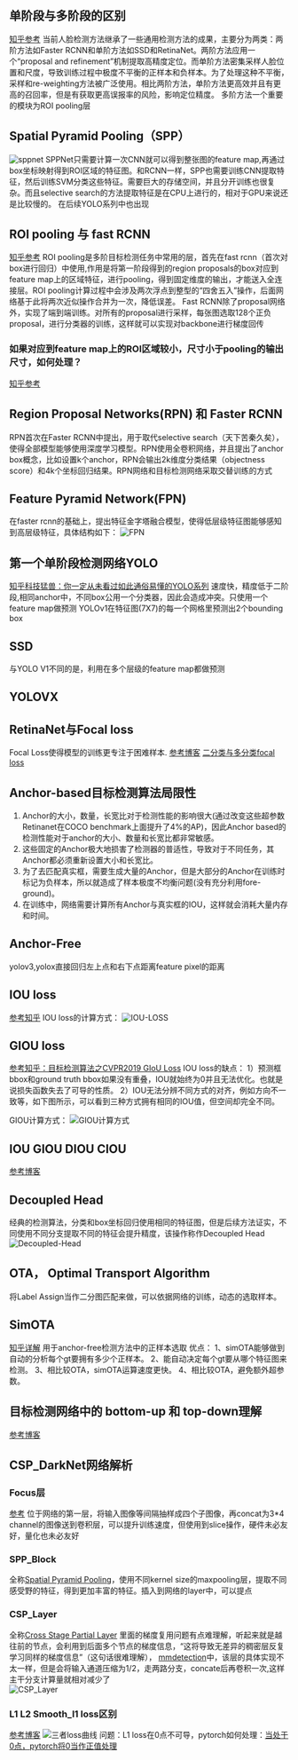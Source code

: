 ## 单阶段与多阶段的区别
[知乎参考](https://zhuanlan.zhihu.com/p/367069340)
当前人脸检测方法继承了一些通用检测方法的成果，主要分为两类：两阶方法如Faster RCNN和单阶方法如SSD和RetinaNet。两阶方法应用一个“proposal and refinement”机制提取高精度定位。而单阶方法密集采样人脸位置和尺度，导致训练过程中极度不平衡的正样本和负样本。为了处理这种不平衡，采样和re-weighting方法被广泛使用。相比两阶方法，单阶方法更高效并且有更高的召回率，但是有获取更高误报率的风险，影响定位精度。
多阶方法一个重要的模块为ROI pooling层


## Spatial Pyramid Pooling（SPP）
![sppnet](pics/sppnet.jpg)
SPPNet只需要计算一次CNN就可以得到整张图的feature map,再通过box坐标映射得到ROI区域的特征图。和RCNN一样，SPP也需要训练CNN提取特征，然后训练SVM分类这些特征。需要巨大的存储空间，并且分开训练也很复杂。而且selective search的方法提取特征是在CPU上进行的，相对于GPU来说还是比较慢的。
在后续YOLO系列中也出现

## ROI pooling 与 fast RCNN
[知乎参考](https://zhuanlan.zhihu.com/p/165324194)
ROI pooling是多阶目标检测任务中常用的层，首先在fast rcnn（首次对box进行回归）中使用,作用是将第一阶段得到的region proposals的box对应到feature map上的区域特征，进行pooling，得到固定维度的输出，才能送入全连接层。ROI pooling计算过程中会涉及两次浮点到整型的“四舍五入”操作，后面网络基于此将两次近似操作合并为一次，降低误差。
Fast RCNN除了proposal网络外，实现了端到端训练。对所有的proposal进行采样，每张图选取128个正负proposal，进行分类器的训练，这样就可以实现对backbone进行梯度回传
### 如果对应到feature map上的ROI区域较小，尺寸小于pooling的输出尺寸，如何处理？
[知乎参考](https://www.zhihu.com/question/353305355)


## Region Proposal Networks(RPN) 和 Faster RCNN
RPN首次在Faster RCNN中提出，用于取代selective search（天下苦秦久矣），使得全部模型能够使用深度学习模型。RPN使用全卷积网络，并且提出了anchor box概念，比如设置k个anchor，RPN会输出2k维度分类结果（objectness score）和4k个坐标回归结果。RPN网络和目标检测网络采取交替训练的方式

## Feature Pyramid Network(FPN)
在faster rcnn的基础上，提出特征金字塔融合模型，使得低层级特征图能够感知到高层级特征，具体结构如下：
![FPN](pics/fpn.jpg)


## 第一个单阶段检测网络YOLO
[知乎科技猛兽：你一定从未看过如此通俗易懂的YOLO系列](https://zhuanlan.zhihu.com/p/183261974)
速度快，精度低于二阶段,相同anchor中，不同box公用一个分类器，因此会造成冲突。只使用一个feature map做预测
YOLOv1在特征图(7X7)的每一个网格里预测出2个bounding box

## SSD
与YOLO V1不同的是，利用在多个层级的feature map都做预测

## YOLOVX
## RetinaNet与Focal loss
Focal Loss使得模型的训练更专注于困难样本.
[参考博客](https://www.cnblogs.com/king-lps/p/9497836.html)
[二分类与多分类focal loss](https://www.cnblogs.com/CheeseZH/p/13519206.html)

## Anchor-based目标检测算法局限性
1. Anchor的大小，数量，长宽比对于检测性能的影响很大(通过改变这些超参数Retinanet在COCO benchmark上面提升了4%的AP)，因此Anchor based的检测性能对于anchor的大小、数量和长宽比都非常敏感。
2. 这些固定的Anchor极大地损害了检测器的普适性，导致对于不同任务，其Anchor都必须重新设置大小和长宽比。
3. 为了去匹配真实框，需要生成大量的Anchor，但是大部分的Anchor在训练时标记为负样本，所以就造成了样本极度不均衡问题(没有充分利用fore-ground)。
4. 在训练中，网络需要计算所有Anchor与真实框的IOU，这样就会消耗大量内存和时间。


## Anchor-Free 
yolov3,yolox直接回归左上点和右下点距离feature pixel的距离


## IOU loss
[参考知乎](https://zhuanlan.zhihu.com/p/44323675)
IOU loss的计算方式：
![IOU-LOSS](pics/IOU-loss.jpg)

## GIOU loss
[参考知乎：目标检测算法之CVPR2019 GIoU Loss](https://zhuanlan.zhihu.com/p/97340657)
IOU loss的缺点：
1）预测框bbox和ground truth bbox如果没有重叠，IOU就始终为0并且无法优化。也就是说损失函数失去了可导的性质。
2）IOU无法分辨不同方式的对齐，例如方向不一致等，如下图所示，可以看到三种方式拥有相同的IOU值，但空间却完全不同。

GIOU计算方式：
![GIOU计算方式](pics/GIOU-LOSS.jpg)

## IOU GIOU DIOU CIOU
[参考博客](https://blog.csdn.net/bu_fo/article/details/110428980)

## Decoupled Head
经典的检测算法，分类和box坐标回归使用相同的特征图，但是后续方法证实，不同使用不同分支提取不同的特征会提升精度，该操作称作Decoupled Head
![Decoupled-Head](pics/Decoupled-Head.jpg)

## OTA， Optimal Transport Algorithm
将Label Assign当作二分图匹配来做，可以依据网络的训练，动态的选取样本。

## SimOTA
[知乎详解](https://zhuanlan.zhihu.com/p/394392992)
用于anchor-free检测方法中的正样本选取
优点：
1、simOTA能够做到自动的分析每个gt要拥有多少个正样本。
2、能自动决定每个gt要从哪个特征图来检测。
3、相比较OTA，simOTA运算速度更快。
4、相比较OTA，避免额外超参数。

## 目标检测网络中的 bottom-up 和 top-down理解
[参考博客](https://blog.csdn.net/qq_44442727/article/details/114692401)

## CSP_DarkNet网络解析
### Focus层
[参考](https://zhuanlan.zhihu.com/p/513312921)
位于网络的第一层，将输入图像等间隔抽样成四个子图像，再concat为3*4 channel的图像送到卷积层，可以提升训练速度，但使用到slice操作，硬件未必友好，量化也未必友好

### SPP_Block
全称[Spatial Pyramid Pooling](https://zhuanlan.zhihu.com/p/396724233)，使用不同kernel size的maxpooling层，提取不同感受野的特征，得到更加丰富的特征。插入到网络的layer中，可以提点

### CSP_Layer
全称[Cross Stage Partial Layer](https://blog.csdn.net/cdknight_happy/article/details/107962173?spm=1001.2014.3001.5502)
里面的梯度复用问题有点难理解，听起来就是越往前的节点，会利用到后面多个节点的梯度信息，“这将导致无差异的稠密层反复学习同样的梯度信息”（这句话很难理解），
[mmdetection](https://github.com/open-mmlab/mmdetection/blob/56e42e72cdf516bebb676e586f408b98f854d84c/mmdet/models/utils/csp_layer.py#L75)中，该层的具体实现不太一样，但是会将输入通道压缩为1/2，走两路分支，concate后再卷积一次,这样主干分支计算量就相对减少了  
![CSP_Layer](pics/CSP_Layer.png)

### L1 L2 Smooth_l1 loss区别
[参考博客](https://blog.csdn.net/weixin_42310154/article/details/119938856)
![三者loss曲线](pics/smooth_l1_loss.png)
问题：L1 loss在0点不可导，pytorch如何处理：[当处于0点，pytorch将0当作正值处理](https://github.com/pytorch/pytorch/blob/e8acc2ebb17ec2ce80808f57bfcd68d7d6cbcb1f/aten/src/THCUNN/Abs.cu#L20)





